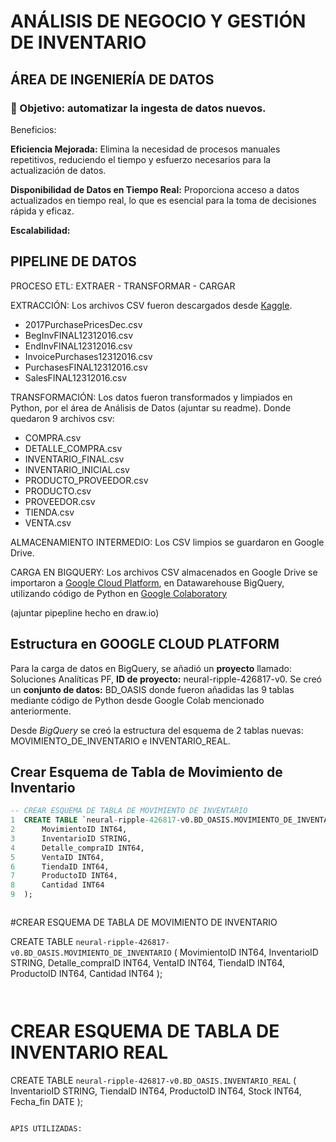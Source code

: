 # ANÁLISIS DE NEGOCIO Y GESTIÓN DE INVENTARIO

## ÁREA DE INGENIERÍA DE DATOS

### 🎯 Objetivo: automatizar la ingesta de datos nuevos. 

Beneficios: 

**Eficiencia Mejorada:** Elimina la necesidad de procesos manuales repetitivos, reduciendo el tiempo y esfuerzo necesarios para la actualización de datos.

**Disponibilidad de Datos en Tiempo Real:** Proporciona acceso a datos actualizados en tiempo real, lo que es esencial para la toma de decisiones rápida y eficaz.

**Escalabilidad:** 





## PIPELINE DE DATOS

PROCESO ETL: EXTRAER - TRANSFORMAR - CARGAR

EXTRACCIÓN: Los archivos CSV fueron descargados desde [Kaggle](https://www.kaggle.com/datasets/bhanupratapbiswas/inventory-analysis-case-study). 
- 2017PurchasePricesDec.csv
- BegInvFINAL12312016.csv
- EndInvFINAL12312016.csv
- InvoicePurchases12312016.csv
- PurchasesFINAL12312016.csv
- SalesFINAL12312016.csv

TRANSFORMACIÓN: Los datos fueron transformados y limpiados en Python, por el área de Análisis de Datos (ajuntar su readme). Donde quedaron 9 archivos csv: 
- COMPRA.csv
- DETALLE_COMPRA.csv
- INVENTARIO_FINAL.csv
- INVENTARIO_INICIAL.csv
- PRODUCTO_PROVEEDOR.csv
- PRODUCTO.csv
- PROVEEDOR.csv
- TIENDA.csv
- VENTA.csv

ALMACENAMIENTO INTERMEDIO: Los CSV limpios se guardaron en Google Drive.

CARGA EN BIGQUERY: Los archivos CSV almacenados en Google Drive se importaron a [Google Cloud Platform](https://cloud.google.com/?_gl=1*6gcnrv*_up*MQ..&gclid=CjwKCAjw-O6zBhASEiwAOHeGxXc4YZx6SNH1EHwvQgGmacSJnslZSK8XEbOaI-IYDAFV-nnJz4emIxoCwYcQAvD_BwE&gclsrc=aw.ds&hl=es_419), en Datawarehouse BigQuery, utilizando código de Python en [Google Colaboratory](https://colab.research.google.com/drive/1j-HrMwga8oIaSLumfFZ1qPX-bo347MU1) 

(ajuntar pipepline hecho en draw.io) 


## Estructura en GOOGLE CLOUD PLATFORM

Para la carga de datos en BigQuery, se añadió un **proyecto** llamado: Soluciones Analíticas PF, **ID de proyecto:** neural-ripple-426817-v0. Se creó un **conjunto de datos:** BD_OASIS donde fueron añadidas las 9 tablas mediante código de Python desde Google Colab mencionado anteriormente.

Desde *BigQuery* se creó la estructura del esquema de 2 tablas nuevas: MOVIMIENTO_DE_INVENTARIO e INVENTARIO_REAL. 

## Crear Esquema de Tabla de Movimiento de Inventario

```sql
-- CREAR ESQUEMA DE TABLA DE MOVIMIENTO DE INVENTARIO
1  CREATE TABLE `neural-ripple-426817-v0.BD_OASIS.MOVIMIENTO_DE_INVENTARIO` (
2      MovimientoID INT64,
3      InventarioID STRING,
4      Detalle_compraID INT64,
5      VentaID INT64,
6      TiendaID INT64,
7      ProductoID INT64,
8      Cantidad INT64
9  );



```
#CREAR ESQUEMA DE TABLA DE MOVIMIENTO DE INVENTARIO

CREATE TABLE `neural-ripple-426817-v0.BD_OASIS.MOVIMIENTO_DE_INVENTARIO` (
    MovimientoID INT64,
    InventarioID STRING,
    Detalle_compraID INT64,
    VentaID INT64,
    TiendaID INT64,
    ProductoID INT64,
    Cantidad INT64
);
```


```
# CREAR ESQUEMA DE TABLA DE INVENTARIO REAL

CREATE TABLE `neural-ripple-426817-v0.BD_OASIS.INVENTARIO_REAL` (
    InventarioID STRING,
    TiendaID INT64,
    ProductoID INT64,
    Stock INT64,
    Fecha_fin DATE
);
```

APIS UTILIZADAS: 
